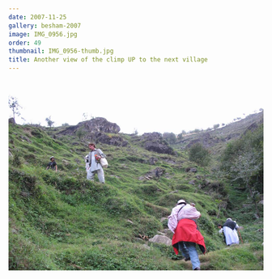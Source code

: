 ```yaml
---
date: 2007-11-25
gallery: besham-2007
image: IMG_0956.jpg
order: 49
thumbnail: IMG_0956-thumb.jpg
title: Another view of the climp UP to the next village
---
```


![Another view of the climp UP to the next village](./IMG_0956.jpg)